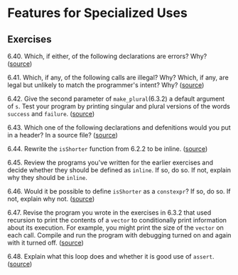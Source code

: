 # Features for Specialized Uses

## Exercises

6.40. Which, if either, of the following declarations are errors? Why?
([source](./ex_6_40.cpp))

6.41. Which, if any, of the following calls are illegal? Why? Which, if any,
are legal but unlikely to match the programmer's intent? Why?
([source](./ex_6_41.cpp))

6.42. Give the second parameter of `make_plural`(6.3.2) a default argument
of `s`. Test your program by printing singular and plural versions of the words
`success` and `failure`. ([source](./ex_6_42.cpp))

6.43. Which one of the following declarations and defenitions would you put in
a header? In a source file? ([source](./ex_6_43.cpp))

6.44. Rewrite the `isShorter` function from 6.2.2 to be inline.
([source](./ex_6_44.cpp))

6.45. Review the programs you've written for the earlier exercises and decide
whether they should be defined as `inline`. If so, do so. If not, explain why
they should be `inline`.

6.46. Would it be possible to define `isShorter` as a `constexpr`? If so, do
so. If not, explain why not. ([source](./ex_6_46))

6.47. Revise the program you wrote in the exercises in 6.3.2 that used
recursion to print the contents of a `vector` to conditionally print
information about its execution. For example, you might print the size of the
`vector` on each call. Compile and run the program with debugging turned on
and again with it turned off. ([source](./ex_6_47.cpp))

6.48. Explain what this loop does and whether it is good use of `assert`.
([source](./ex_6_48.cpp))

